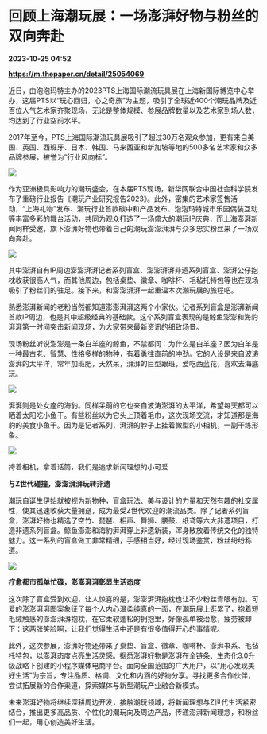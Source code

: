 # 回顾上海潮玩展：一场澎湃好物与粉丝的双向奔赴

**2023-10-25 04:52**

**https://m.thepaper.cn/detail/25054069**

近日，由泡泡玛特主办的2023PTS上海国际潮流玩具展在上海新国际博览中心举办，这届PTS以“玩心回归，心之奇旅”为主题，吸引了全球近400个潮玩品牌及近百位人气艺术家齐聚现场，无论是整体规模、参展品牌数量以及艺术家到场人数，均达到了行业空前水平。

2017年至今，PTS上海国际潮流玩具展吸引了超过30万名观众参加，更有来自美国、英国、西班牙、日本、韩国、马来西亚和新加坡等地的500多名艺术家和众多品牌参展，被誉为“行业风向标”。

![](https://imagecloud.thepaper.cn/thepaper/image/275/554/30.jpg)

作为亚洲极具影响力的潮玩盛会，在本届PTS现场，新华网联合中国社会科学院发布了重磅行业报告《潮玩产业研究报告2023》。此外，密集的艺术家签售活动，“上海礼物”发布、潮玩行业首款碳中和产品发布、泡泡玛特城市乐园偶装互动等丰富多彩的舞台活动，共同为观众打造了一场盛大的潮玩IP庆典，而上海澎湃新闻同样受邀，旗下澎湃好物也带着自己的潮玩澎澎湃湃与众多忠实粉丝来了一场双向奔赴。

![](https://imagecloud.thepaper.cn/thepaper/image/275/554/31.jpg)

其中澎湃自有IP周边澎澎湃湃记者系列盲盒、澎澎湃湃非遗系列盲盒、澎湃公仔抱枕收获很高人气，而其他周边，包括桌垫、徽章、咖啡杯、毛毡托特包等也在现场吸引了粉丝们的驻足。接下来，和澎澎湃湃一起重温本次潮玩展的旅程吧。

熟悉澎湃新闻的老粉当然都知道澎澎湃湃这两个小家伙。记者系列盲盒是澎湃新闻首款IP周边，也是其中超级经典的基础款。这个系列盲盒表现的是鲸鱼澎澎和海豹湃湃第一时间突击新闻现场，为大家带来最新资讯的细致场景。

现场粉丝听说澎澎是一条白羊座的鲸鱼，不禁都问：为什么是白羊座？因为白羊是一种最古老、智慧、性格多样的物种，有着勇往直前的冲劲。它的人设是来自波涛澎湃的太平洋，常年加班肥，天然呆，湃湃的巨型跟班，爱吃西蓝花，喜欢去海底玩。

![](https://imagecloud.thepaper.cn/thepaper/image/275/554/32.png)

湃湃则是处女座的海豹。同样呆萌的它也来自波涛澎湃的太平洋，希望每天都可以晒着太阳吃小鱼干。有些粉丝以为它头上顶着毛巾，这次现场交流，才知道那是海豹的美食小鱼干。因为是记者系列，湃湃的脖子上挂着微型的小相机，一副干练形象。

![](https://imagecloud.thepaper.cn/thepaper/image/275/554/33.png)

挎着相机，拿着话筒，我们是追求新闻理想的小可爱

**与Z世代碰撞，澎澎湃湃玩转非遗**

潮玩自诞生伊始就被视为新物种，盲盒玩法、美与设计的力量和天然有趣的社交属性，使其迅速收获大量拥趸，成为最受Z世代欢迎的潮流品类。除了记者系列盲盒，澎湃好物也精选了空竹、琵琶、相声、舞狮、腰鼓、纸鸢等六大非遗项目，打造非遗系列盲盒。鲸鱼澎澎和海豹湃湃穿上非遗新装，浑身散放着传统文化的独特魅力。这一系列的盲盒做工非常精细，手感相当好，经过现场鉴赏，粉丝纷纷称道。

![](https://imagecloud.thepaper.cn/thepaper/image/275/554/34.jpg)

**疗愈都市孤单忙碌，澎澎湃湃彰显生活态度**

这次除了盲盒受到欢迎，让人惊喜的是，澎澎湃湃抱枕也让不少粉丝青眼有加。可爱的澎澎湃湃图案象征了每个人内心温柔纯真的一面，在潮玩展上逛累了，抱着短毛绒触感的澎澎湃湃抱枕，在它柔软蓬松的拥抱里，好像孤单被治愈，疲劳被卸下：这两张笑脸啊，让我们觉得生活中还是有很多值得开心的事情呢。

此外，这次参展，澎湃好物还带来了桌垫、盲盒、徽章、咖啡杯、澎湃书系、毛毡托特包，以澎湃态度点亮生活灵感。据悉澎湃好物是澎湃在全链条、生态化3.0升级战略下创建的小程序媒体电商平台。面向全国范围的广大用户，以“用心发现美好生活”为宗旨，专注品质、格调、文化和内涵的好物分享。寻找更多合作伙伴，尝试拓展新的合作渠道，探索媒体与新型潮玩产业融合新模式。

未来澎湃好物将继续深耕周边开发，接触潮玩领域，将新闻理想与Z世代生活紧密结合，推出更多高品质、个性化的潮玩向及周边产品，传递澎湃新闻理念，和粉丝们一起，用心创造美好生活。